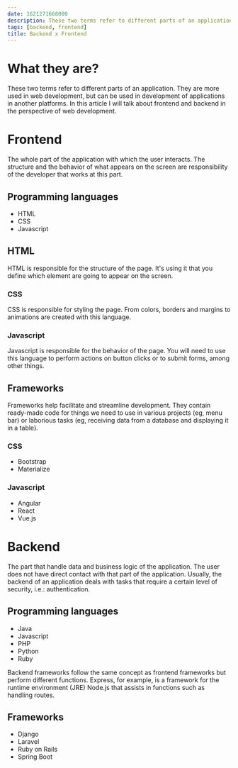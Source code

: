 ```yaml
---
date: 1621271668000
description: These two terms refer to different parts of an application. They are more used in web development, but can be used in development of applications in another platforms. In this article I will talk about frontend and backend in the perspective of web development.
tags: [backend, frontend]
title: Backend x Frontend
---
```


# What they are?

These two terms refer to different parts of an application. They are more used in web development, but can be used in development of applications in another platforms. In this article I will talk about frontend and backend in the perspective of web development.

# Frontend

The whole part of the application with which the user interacts. The structure and the behavior of what appears on the screen are responsibility of the developer that works at this part.

## Programming languages

- HTML
- CSS
- Javascript

## HTML

HTML is responsible for the structure of the page. It's using it that you define which element are going to appear on the screen.

### CSS

CSS is responsible for styling the page. From colors, borders and margins to animations are created with this language.

### Javascript

Javascript is responsible for the behavior of the page. You will need to use this language to perform actions on button clicks or to submit forms, among other things.

## Frameworks

Frameworks help facilitate and streamline development. They contain ready-made code for things we need to use in various projects (eg, menu bar) or laborious tasks (eg, receiving data from a database and displaying it in a table).

### CSS

- Bootstrap
- Materialize

### Javascript

- Angular
- React
- Vue.js

# Backend

The part that handle data and business logic of the application. The user does not have direct contact with that part of the application. Usually, the backend of an application deals with tasks that require a certain level of security, i.e.: authentication.

## Programming languages

- Java
- Javascript
- PHP
- Python
- Ruby

Backend frameworks follow the same concept as frontend frameworks but perform different functions. Express, for example, is a framework for the runtime environment (JRE) Node.js that assists in functions such as handling routes.

## Frameworks

- Django
- Laravel
- Ruby on Rails
- Spring Boot